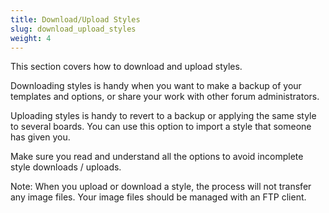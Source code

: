 ```yaml
---
title: Download/Upload Styles
slug: download_upload_styles
weight: 4
---
```


This section covers how to download and upload styles.

Downloading styles is handy when you want to make a backup of your templates and options, or share your work with other forum administrators.

Uploading styles is handy to revert to a backup or applying the same style to several boards. You can use this option to import a style that someone has given you.

Make sure you read and understand all the options to avoid incomplete style downloads / uploads.

Note:
When you upload or download a style, the process will not transfer any image files. Your image files should be managed with an FTP client.